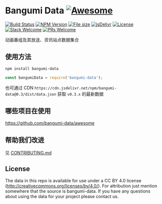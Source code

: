 # Bangumi Data [![Awesome](https://badgen.net/badge/icon/awesome/fc60a8?icon=awesome&label)](https://github.com/bangumi-data/awesome)

[![Build Status](https://badgen.net/travis/bangumi-data/bangumi-data?icon=travis&label=build)](https://travis-ci.org/bangumi-data/bangumi-data)
[![NPM Version](https://badgen.net/npm/v/bangumi-data?icon=npm)](https://www.npmjs.com/package/bangumi-data)
[![File size](https://badgen.net/bundlephobia/minzip/bangumi-data?icon=https://api.iconify.design/ant-design:file-zip-outline.svg?color=white)](https://bundlephobia.com/result?p=bangumi-data)
[![jsDelivr](https://badgen.net/jsdelivr/hits/npm/bangumi-data?icon=https://api.iconify.design/simple-icons:jsdelivr.svg?color=white)](https://www.jsdelivr.com/package/npm/bangumi-data)
[![License](https://badgen.net/npm/license/bangumi-data?icon=https://api.iconify.design/octicon:law.svg?color=white)](https://github.com/bangumi-data/bangumi-data#license)
[![Slack Welcome](https://badgen.net/badge/icon/welcome?icon=slack&label=slack)](https://bangumi-data.slack.com)
[![PRs Welcome](https://badgen.net/badge/PRs/welcome?icon=https://api.iconify.design/octicon:git-pull-request.svg?color=white)](CONTRIBUTING.md)

动画番组及其放送、资讯站点数据集合

## 使用方法

```bash
npm install bangumi-data
```

```js
const bangumiData = require('bangumi-data');
```

也可通过 CDN `https://cdn.jsdelivr.net/npm/bangumi-data@0.3/dist/data.json` 获取 `v0.3.x` 的最新数据

## 哪些项目在使用

https://github.com/bangumi-data/awesome

## 帮助我们改进

见 [CONTRIBUTING.md](CONTRIBUTING.md)

## License

The data in this repo is available for use under a CC BY 4.0 license (http://creativecommons.org/licenses/by/4.0/). For attribution just mention somewhere that the source is bangumi-data. If you have any questions about using the data for your project please contact us.
